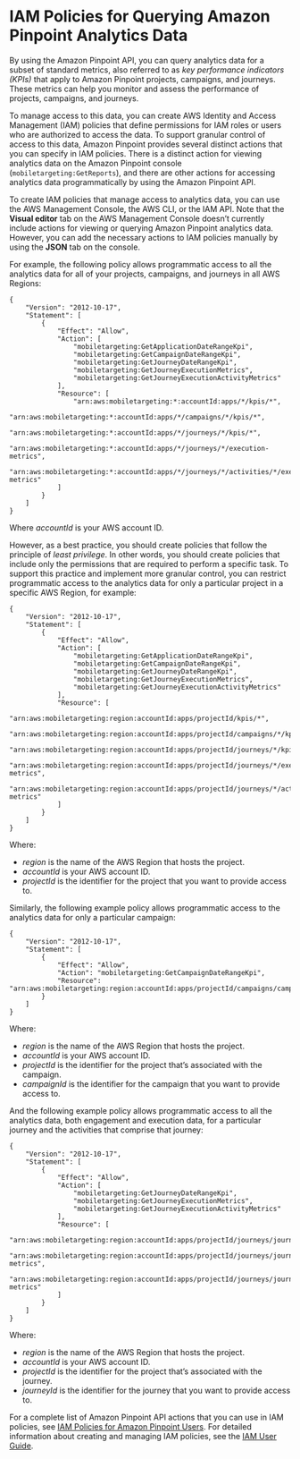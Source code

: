 # IAM Policies for Querying Amazon Pinpoint Analytics Data<a name="analytics-permissions"></a>

By using the Amazon Pinpoint API, you can query analytics data for a subset of standard metrics, also referred to as *key performance indicators \(KPIs\)* that apply to Amazon Pinpoint projects, campaigns, and journeys\. These metrics can help you monitor and assess the performance of projects, campaigns, and journeys\.

To manage access to this data, you can create AWS Identity and Access Management \(IAM\) policies that define permissions for IAM roles or users who are authorized to access the data\. To support granular control of access to this data, Amazon Pinpoint provides several distinct actions that you can specify in IAM policies\. There is a distinct action for viewing analytics data on the Amazon Pinpoint console \(`mobiletargeting:GetReports`\), and there are other actions for accessing analytics data programmatically by using the Amazon Pinpoint API\.

To create IAM policies that manage access to analytics data, you can use the AWS Management Console, the AWS CLI, or the IAM API\. Note that the **Visual editor** tab on the AWS Management Console doesn’t currently include actions for viewing or querying Amazon Pinpoint analytics data\. However, you can add the necessary actions to IAM policies manually by using the **JSON** tab on the console\.

For example, the following policy allows programmatic access to all the analytics data for all of your projects, campaigns, and journeys in all AWS Regions:

```
{
    "Version": "2012-10-17",
    "Statement": [
        {
            "Effect": "Allow",
            "Action": [
                "mobiletargeting:GetApplicationDateRangeKpi",
                "mobiletargeting:GetCampaignDateRangeKpi",
                "mobiletargeting:GetJourneyDateRangeKpi",
                "mobiletargeting:GetJourneyExecutionMetrics",
                "mobiletargeting:GetJourneyExecutionActivityMetrics"
            ],
            "Resource": [
                "arn:aws:mobiletargeting:*:accountId:apps/*/kpis/*",
                "arn:aws:mobiletargeting:*:accountId:apps/*/campaigns/*/kpis/*",
                "arn:aws:mobiletargeting:*:accountId:apps/*/journeys/*/kpis/*",
                "arn:aws:mobiletargeting:*:accountId:apps/*/journeys/*/execution-metrics",
                "arn:aws:mobiletargeting:*:accountId:apps/*/journeys/*/activities/*/execution-metrics"
            ]
        }
    ]
}
```

Where *accountId* is your AWS account ID\.

However, as a best practice, you should create policies that follow the principle of *least privilege*\. In other words, you should create policies that include only the permissions that are required to perform a specific task\. To support this practice and implement more granular control, you can restrict programmatic access to the analytics data for only a particular project in a specific AWS Region, for example:

```
{
    "Version": "2012-10-17",
    "Statement": [
        {
            "Effect": "Allow",
            "Action": [
                "mobiletargeting:GetApplicationDateRangeKpi",
                "mobiletargeting:GetCampaignDateRangeKpi",
                "mobiletargeting:GetJourneyDateRangeKpi",
                "mobiletargeting:GetJourneyExecutionMetrics",
                "mobiletargeting:GetJourneyExecutionActivityMetrics"
            ],
            "Resource": [
                "arn:aws:mobiletargeting:region:accountId:apps/projectId/kpis/*",
                "arn:aws:mobiletargeting:region:accountId:apps/projectId/campaigns/*/kpis/*",
                "arn:aws:mobiletargeting:region:accountId:apps/projectId/journeys/*/kpis/*",
                "arn:aws:mobiletargeting:region:accountId:apps/projectId/journeys/*/execution-metrics",
                "arn:aws:mobiletargeting:region:accountId:apps/projectId/journeys/*/activities/*/execution-metrics"
            ]
        }
    ]
}
```

Where:
+ *region* is the name of the AWS Region that hosts the project\.
+ *accountId* is your AWS account ID\.
+ *projectId* is the identifier for the project that you want to provide access to\.

Similarly, the following example policy allows programmatic access to the analytics data for only a particular campaign:

```
{
    "Version": "2012-10-17",
    "Statement": [
        {
            "Effect": "Allow",
            "Action": "mobiletargeting:GetCampaignDateRangeKpi",
            "Resource": "arn:aws:mobiletargeting:region:accountId:apps/projectId/campaigns/campaignId/kpis/*"
        }
    ]
}
```

Where:
+ *region* is the name of the AWS Region that hosts the project\.
+ *accountId* is your AWS account ID\.
+ *projectId* is the identifier for the project that’s associated with the campaign\.
+ *campaignId* is the identifier for the campaign that you want to provide access to\.

And the following example policy allows programmatic access to all the analytics data, both engagement and execution data, for a particular journey and the activities that comprise that journey:

```
{
    "Version": "2012-10-17",
    "Statement": [
        {
            "Effect": "Allow",
            "Action": [
                "mobiletargeting:GetJourneyDateRangeKpi",
                "mobiletargeting:GetJourneyExecutionMetrics",
                "mobiletargeting:GetJourneyExecutionActivityMetrics"
            ],
            "Resource": [
                "arn:aws:mobiletargeting:region:accountId:apps/projectId/journeys/journeyId/kpis/*",
                "arn:aws:mobiletargeting:region:accountId:apps/projectId/journeys/journeyId/execution-metrics",
                "arn:aws:mobiletargeting:region:accountId:apps/projectId/journeys/journeyId/activities/*/execution-metrics"
            ]
        }
    ]
}
```

Where:
+ *region* is the name of the AWS Region that hosts the project\.
+ *accountId* is your AWS account ID\.
+ *projectId* is the identifier for the project that’s associated with the journey\.
+ *journeyId* is the identifier for the journey that you want to provide access to\.

For a complete list of Amazon Pinpoint API actions that you can use in IAM policies, see [IAM Policies for Amazon Pinpoint Users](permissions-actions.md)\. For detailed information about creating and managing IAM policies, see the [IAM User Guide](https://docs.aws.amazon.com/IAM/latest/UserGuide/)\.